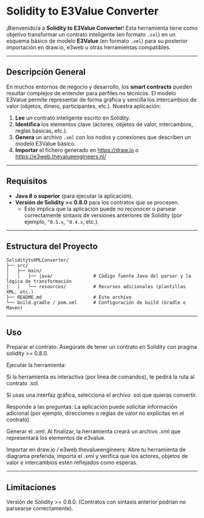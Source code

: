 # Solidity to E3Value Converter

¡Bienvenido/a a **Solidity to E3Value Converter**! Esta herramienta tiene como objetivo transformar un contrato inteligente (en formato `.sol`) en un esquema básico de modelo **E3Value** (en formato `.xml`) para su posterior importación en draw.io, e3web u otras herramientas compatibles.

---

## Descripción General

En muchos entornos de negocio y desarrollo, los **smart contracts** pueden resultar complejos de entender para perfiles no técnicos. El modelo E3Value permite representar de forma gráfica y sencilla los intercambios de valor (objetos, dinero, participantes, etc.). Nuestra aplicación:

1. **Lee** un contrato inteligente escrito en Solidity.
2. **Identifica** los elementos clave (actores, objetos de valor, intercambios, reglas básicas, etc.).
3. **Genera** un archivo `.xml` con los nodos y conexiones que describen un modelo E3Value básico.
4. **Importar** el fichero generado en https://draw.io o https://e3web.thevalueengineers.nl/

---

## Requisitos

- **Java 8 o superior** (para ejecutar la aplicación).
- **Versión de Solidity >= 0.8.0** para los contratos que se procesen.  
  - Esto implica que la aplicación puede no reconocer o parsear correctamente sintaxis de versiones anteriores de Solidity (por ejemplo, `^0.5.x`, `^0.4.x`, etc.).

---

## Estructura del Proyecto

```plaintext
SoliditytoXMLConverter/
├── src/
│   ├── main/
│   │   ├── java/               # Código fuente Java del parser y la lógica de transformación
│   │   └── resources/          # Recursos adicionales (plantillas XML, etc.)
├── README.md                   # Este archivo
└── build.gradle / pom.xml      # Configuración de build (Gradle o Maven)
```

---


## Uso
Preparar el contrato: Asegúrate de tener un contrato en Solidity con pragma solidity >= 0.8.0.

Ejecutar la herramienta:

Si la herramienta es interactiva (por línea de comandos), te pedirá la ruta al contrato .sol.

Si usas una interfaz gráfica, selecciona el archivo .sol que quieras convertir.

Responde a las preguntas: La aplicación puede solicitar información adicional (por ejemplo, direcciones o reglas de valor no explícitas en el contrato).

Generar el .xml: Al finalizar, la herramienta creará un archivo .xml que representará los elementos de e3value.

Importar en draw.io / e3web.thevalueengineers: Abre tu herramienta de diagrama preferida, importa el .xml y verifica que los actores, objetos de valor e intercambios estén reflejados como esperas.

---


## Limitaciones

Versión de Solidity >= 0.8.0. (Contratos con sintaxis anterior podrían no parsearse correctamente).


